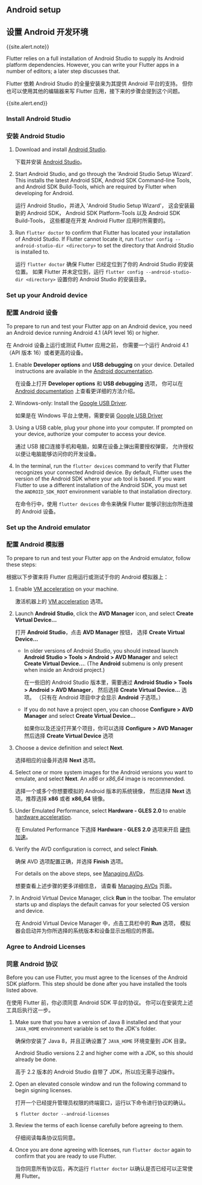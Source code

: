 ## Android setup

## 设置 Android 开发环境


{{site.alert.note}}

  Flutter relies on a full installation of Android Studio to supply
  its Android platform dependencies. However, you can write your
  Flutter apps in a number of editors; a later step discusses that.

  Flutter 依赖 Android Studio 的全量安装来为其提供 Android 平台的支持。
  但你也可以使用其他的编辑器来写 Flutter 应用，接下来的步骤会提到这个问题。

{{site.alert.end}}

### Install Android Studio

### 安装 Android Studio


 1. Download and install [Android Studio]({{site.android-dev}}/studio).

    下载并安装 [Android Studio]({{site.android-dev}}/studio)。

 1. Start Android Studio, and go through the 'Android Studio Setup Wizard'.
    This installs the latest Android SDK, Android SDK Command-line Tools,
    and Android SDK Build-Tools, which are required by Flutter
    when developing for Android.

    运行 Android Studio，并进入 'Android Studio Setup Wizard'，
    这会安装最新的 Android SDK，
    Android SDK Platform-Tools 以及 Android SDK Build-Tools，
    这些都是在开发 Android Flutter 应用时所需要的。

1. Run `flutter doctor` to confirm that Flutter has located
   your installation of Android Studio. If Flutter cannot locate it,
   run `flutter config --android-studio-dir <directory>` to set the
   directory that Android Studio is installed to.

   运行 `flutter doctor` 确保 Flutter 已经定位到了你的 Android Studio 的安装位置。
   如果 Flutter 并未定位到，运行 `flutter config --android-studio-dir <directory>`
   设置你的 Android Studio 的安装目录。

### Set up your Android device

### 配置 Android 设备

To prepare to run and test your Flutter app on an Android device,
you need an Android device running Android 4.1 (API level 16) or higher.

在 Android 设备上运行或测试 Flutter 应用之前，
你需要一个运行 Android 4.1（API 版本 16）或者更高的设备。

 1. Enable **Developer options** and **USB debugging** on your device.
    Detailed instructions are available in the
    [Android documentation]({{site.android-dev}}/studio/debug/dev-options).

    在设备上打开 **Developer options** 和 **USB debugging** 选项，
    你可以在 [Android documentation]({{site.android-dev}}/studio/debug/dev-options) 上查看更详细的方法介绍。
 
 1. Windows-only: Install the [Google USB
    Driver]({{site.android-dev}}/studio/run/win-usb).

    如果是在 Windows 平台上使用，需要安装 [Google USB Driver]({{site.android-dev}}/studio/run/win-usb)
 
 1. Using a USB cable, plug your phone into your computer. If prompted on your
    device, authorize your computer to access your device.
 
    通过 USB 接口连接手机和电脑，如果在设备上弹出需要授权弹窗，
    允许授权以便让电脑能够访问你的开发设备。
 
 1. In the terminal, run the `flutter devices` command to verify that
    Flutter recognizes your connected Android device.  By default,
    Flutter uses the version of the Android SDK where your `adb`
    tool is based. If you want Flutter to use a different installation
    of the Android SDK, you must set the `ANDROID_SDK_ROOT` environment
    variable to that installation directory.

    在命令行中，使用 `flutter devices`
    命令来确保 Flutter 能够识别出你所连接的 Android 设备。

### Set up the Android emulator

### 配置 Android 模拟器

To prepare to run and test your Flutter app on the Android emulator, follow these steps:

根据以下步骤来将 Flutter 应用运行或测试于你的 Android 模拟器上：

 1. Enable
    [VM acceleration]({{site.android-dev}}/studio/run/emulator-acceleration)
    on your machine.

    激活机器上的 
    [VM acceleration]({{site.android-dev}}/studio/run/emulator-acceleration) 选项。
 
 1. Launch **Android Studio**, click the **AVD Manager**
    icon, and select **Create Virtual Device...**

    打开 **Android Studio**，点击 **AVD Manager** 按钮，
    选择 **Create Virtual Device...**

     * In older versions of Android Studio, you should instead
    launch **Android Studio > Tools > Android > AVD Manager** and select
    **Create Virtual Device...**. (The **Android** submenu is only present
    when inside an Android project.)

       在一些旧的 Android Studio 版本里，需要通过
       **Android Studio > Tools > Android > AVD Manager**，
       然后选择 **Create Virtual Device...** 选项。
       （只有在 Android 项目中才会显示 **Android** 子选项。）

     * If you do not have a project open, you can choose 
    **Configure > AVD Manager** and select **Create Virtual Device...**

       如果你以及还没打开某个项目，你可以选择
       **Configure > AVD Manager** 然后选择 **Create Virtual Device** 选项

 1. Choose a device definition and select **Next**.

    选择相应的设备并选择 **Next** 选项。

 1. Select one or more system images for the Android versions you want
    to emulate, and select **Next**.
    An _x86_ or _x86\_64_ image is recommended.

    选择一个或多个你想要模拟的 Android 版本的系统镜像，
    然后选择 **Next** 选项。推荐选择 **x86** 或者 **x86\_64** 镜像。

 1. Under Emulated Performance, select **Hardware - GLES 2.0** to enable
    [hardware
    acceleration]({{site.android-dev}}/studio/run/emulator-acceleration).

    在 Emulated Performance 下选择 **Hardware - GLES 2.0** 选项来开启
    [硬件加速]({{site.android-dev}}/studio/run/emulator-acceleration)。

 1. Verify the AVD configuration is correct, and select **Finish**.
    
    确保 AVD 选项配置正确，并选择 **Finish** 选项。

    For details on the above steps, see [Managing
    AVDs]({{site.android-dev}}/studio/run/managing-avds).

    想要查看上述步骤的更多详细信息，
    请查看 [Managing AVDs]({{site.android-dev}}/studio/run/managing-avds) 页面。

 1. In Android Virtual Device Manager, click **Run** in the toolbar.
    The emulator starts up and displays the default canvas for your
    selected OS version and device.

    在 Android Virtual Device Manager 中，点击工具栏中的 **Run** 选项，
    模拟器会启动并为你所选择的系统版本和设备显示出相应的界面。

### Agree to Android Licenses

### 同意 Android 协议

Before you can use Flutter, you must agree to the
licenses of the Android SDK platform. This step should be done after
you have installed the tools listed above.

在使用 Flutter 前，你必须同意 Android SDK 平台的协议。
你可以在安装完上述工具后执行这一步。

 1. Make sure that you have a version of Java 8 installed and that your 
    `JAVA_HOME` environment variable is set to the JDK's folder.

    确保你安装了 Java 8，并且正确设置了 `JAVA_HOME` 环境变量到 JDK 目录。

    Android Studio versions 2.2 and higher come with a JDK, so this should
    already be done.

    高于 2.2 版本的 Android Studio 自带了 JDK，所以应无需手动操作。

 1. Open an elevated console window and run the following command to begin
    signing licenses.

    打开一个已经提升管理员权限的终端窗口，运行以下命令进行协议的确认。

    ```terminal
    $ flutter doctor --android-licenses
    ```
 1. Review the terms of each license carefully before agreeing to them.

    仔细阅读每条协议后同意。

 1. Once you are done agreeing with licenses, run `flutter doctor` again
    to confirm that you are ready to use Flutter.

    当你同意所有协议后，再次运行 `flutter doctor` 以确认是否已经可以正常使用 Flutter。